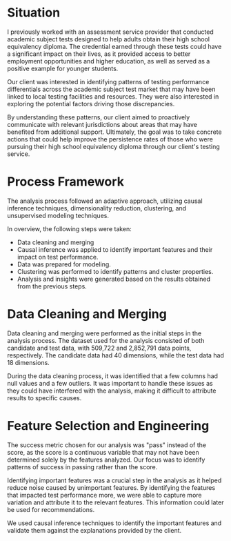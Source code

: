 # Situation
I previously worked with an assessment service provider that conducted academic subject tests designed to help adults obtain their high school equivalency diploma. The credential earned through these tests could have a significant impact on their lives, as it provided access to better employment opportunities and higher education, as well as served as a positive example for younger students.

Our client was interested in identifying patterns of testing performance differentials across the academic subject test market that may have been linked to local testing facilities and resources. They were also interested in exploring the potential factors driving those discrepancies.

By understanding these patterns, our client aimed to proactively communicate with relevant jurisdictions about areas that may have benefited from additional support. Ultimately, the goal was to take concrete actions that could help improve the persistence rates of those who were pursuing their high school equivalency diploma through our client's testing service.

# Process Framework
The analysis process followed an adaptive approach, utilizing causal inference techniques, dimensionality reduction, clustering, and unsupervised modeling techniques.

In overview, the following steps were taken:

* Data cleaning and merging
* Causal inference was applied to identify important features and their impact on test performance.
* Data was prepared for modeling.
* Clustering was performed to identify patterns and cluster properties.
* Analysis and insights were generated based on the results obtained from the previous steps.

# Data Cleaning and Merging
Data cleaning and merging were performed as the initial steps in the analysis process. The dataset used for the analysis consisted of both candidate and test data, with 509,722 and 2,852,791 data points, respectively. The candidate data had 40 dimensions, while the test data had 18 dimensions.

During the data cleaning process, it was identified that a few columns had null values and a few outliers. It was important to handle these issues as they could have interfered with the analysis, making it difficult to attribute results to specific causes.

# Feature Selection and Engineering
The success metric chosen for our analysis was "pass" instead of the score, as the score is a continuous variable that may not have been determined solely by the features analyzed. Our focus was to identify patterns of success in passing rather than the score.

Identifying important features was a crucial step in the analysis as it helped reduce noise caused by unimportant features. By identifying the features that impacted test performance more, we were able to capture more variation and attribute it to the relevant features. This information could later be used for recommendations.

We used causal inference techniques to identify the important features and validate them against the explanations provided by the client.

